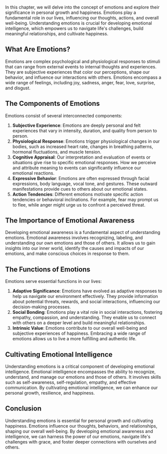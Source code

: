 
In this chapter, we will delve into the concept of emotions and explore their significance in personal growth and happiness. Emotions play a fundamental role in our lives, influencing our thoughts, actions, and overall well-being. Understanding emotions is crucial for developing emotional intelligence, which empowers us to navigate life's challenges, build meaningful relationships, and cultivate happiness.

What Are Emotions?
------------------

Emotions are complex psychological and physiological responses to stimuli that can range from external events to internal thoughts and experiences. They are subjective experiences that color our perceptions, shape our behavior, and influence our interactions with others. Emotions encompass a wide range of feelings, including joy, sadness, anger, fear, love, surprise, and disgust.

The Components of Emotions
--------------------------

Emotions consist of several interconnected components:

1. **Subjective Experience**: Emotions are deeply personal and felt experiences that vary in intensity, duration, and quality from person to person.
2. **Physiological Response**: Emotions trigger physiological changes in our bodies, such as increased heart rate, changes in breathing patterns, hormonal fluctuations, and muscle tension.
3. **Cognitive Appraisal**: Our interpretation and evaluation of events or situations give rise to specific emotional responses. How we perceive and attribute meaning to events can significantly influence our emotional reactions.
4. **Expressive Behavior**: Emotions are often expressed through facial expressions, body language, vocal tone, and gestures. These outward manifestations provide cues to others about our emotional states.
5. **Action Tendencies**: Different emotions motivate specific action tendencies or behavioral inclinations. For example, fear may prompt us to flee, while anger might urge us to confront a perceived threat.

The Importance of Emotional Awareness
-------------------------------------

Developing emotional awareness is a fundamental aspect of understanding emotions. Emotional awareness involves recognizing, labeling, and understanding our own emotions and those of others. It allows us to gain insights into our inner world, identify the causes and impacts of our emotions, and make conscious choices in response to them.

The Functions of Emotions
-------------------------

Emotions serve essential functions in our lives:

1. **Adaptive Significance**: Emotions have evolved as adaptive responses to help us navigate our environment effectively. They provide information about potential threats, rewards, and social interactions, influencing our decision-making processes.
2. **Social Bonding**: Emotions play a vital role in social interactions, fostering empathy, compassion, and understanding. They enable us to connect with others on a deeper level and build meaningful relationships.
3. **Intrinsic Value**: Emotions contribute to our overall well-being and subjective experiences of happiness. Embracing a wide range of emotions allows us to live a more fulfilling and authentic life.

Cultivating Emotional Intelligence
----------------------------------

Understanding emotions is a critical component of developing emotional intelligence. Emotional intelligence encompasses the ability to recognize, understand, and manage our emotions and those of others. It involves skills such as self-awareness, self-regulation, empathy, and effective communication. By cultivating emotional intelligence, we can enhance our personal growth, resilience, and happiness.

Conclusion
----------

Understanding emotions is essential for personal growth and cultivating happiness. Emotions influence our thoughts, behaviors, and relationships, shaping our overall well-being. By developing emotional awareness and intelligence, we can harness the power of our emotions, navigate life's challenges with grace, and foster deeper connections with ourselves and others.
